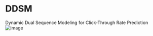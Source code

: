 # DDSM
Dynamic Dual Sequence Modeling for Click-Through Rate Prediction
![image]([https://github.com/weikangliang/DDSM/blob/main/%E6%9C%80%E7%BB%88%E6%A8%A1%E5%9E%8B%E5%9B%BE.drawio.png](https://github.com/weikangliang/DDSM/blob/main/%E6%9C%80%E7%BB%88%E6%A8%A1%E5%9E%8B%E5%9B%BE.drawio.png)https://github.com/weikangliang/DDSM/blob/main/%E6%9C%80%E7%BB%88%E6%A8%A1%E5%9E%8B%E5%9B%BE.drawio.png)
